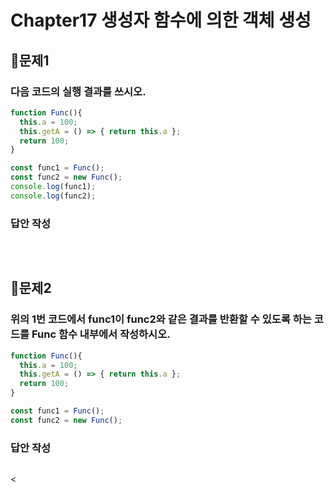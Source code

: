 # Chapter17 생성자 함수에 의한 객체 생성
## 📌문제1
### 다음 코드의 실행 결과를 쓰시오.
```js
function Func(){
  this.a = 100;
  this.getA = () => { return this.a };
  return 100;
}

const func1 = Func();
const func2 = new Func();
console.log(func1);
console.log(func2);
```
### 답안 작성
```
```

<br>

## 📌문제2
### 위의 1번 코드에서 func1이 func2와 같은 결과를 반환할 수 있도록 하는 코드를 Func 함수 내부에서 작성하시오.

```js
function Func(){
  this.a = 100;
  this.getA = () => { return this.a };
  return 100;
}

const func1 = Func();
const func2 = new Func();
```

### 답안 작성
```
```

<
